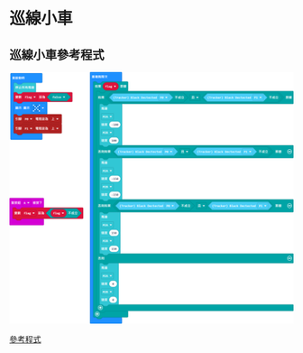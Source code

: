 # 巡線小車

## 巡線小車參考程式

![](./images/line_code.png)

[參考程式](https://makecode.microbit.org/_F884y4MveYdp)